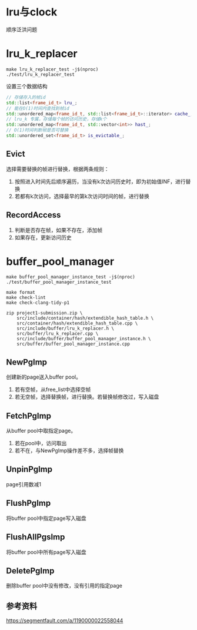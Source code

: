 # lru与clock
顺序泛洪问题  
# lru_k_replacer  
```
make lru_k_replacer_test -j$(nproc)
./test/lru_k_replacer_test 
```
设置三个数据结构  
```c++
// 存储存入的帧id
std::list<frame_id_t> lru_;
// 能在O(1)时间内查找到帧id
std::unordered_map<frame_id_t, std::list<frame_id_t>::iterator> cache_;
// lru_k 专属，存储每个帧的访问历史，存储k个
std::unordered_map<frame_id_t, std::vector<int>> hast_;
// O(1)时间判断帧是否可替换
std::unordered_set<frame_id_t> is_evictable_;
```
## Evict 
选择需要替换的帧进行替换，根据两条规则：  
1. 按照进入时间先后顺序遍历，当没有k次访问历史时，即为初始值INF，进行替换  
2. 若都有k次访问，选择最早的第k次访问时间的帧，进行替换  

## RecordAccess
1. 判断是否存在帧，如果不存在，添加帧  
2. 如果存在，更新访问历史  

# buffer_pool_manager
```
make buffer_pool_manager_instance_test -j$(nproc)
./test/buffer_pool_manager_instance_test

make format
make check-lint
make check-clang-tidy-p1

zip project1-submission.zip \
    src/include/container/hash/extendible_hash_table.h \
    src/container/hash/extendible_hash_table.cpp \
    src/include/buffer/lru_k_replacer.h \
    src/buffer/lru_k_replacer.cpp \
    src/include/buffer/buffer_pool_manager_instance.h \
    src/buffer/buffer_pool_manager_instance.cpp
```
## NewPgImp
创建新的page送入buffer pool。  
1. 若有空帧，从free_list中选择空帧
2. 若无空帧，选择替换帧，进行替换。若替换帧修改过，写入磁盘  

## FetchPgImp  
从buffer pool中取指定page。  
1. 若在pool中，访问取出  
2. 若不在，与NewPgImp操作差不多，选择帧替换  

## UnpinPgImp
page引用数减1  

## FlushPgImp
将buffer pool中指定page写入磁盘

## FlushAllPgsImp
将buffer pool中所有page写入磁盘

## DeletePgImp
删除buffer pool中没有修改，没有引用的指定page

## 参考资料
https://segmentfault.com/a/1190000022558044  